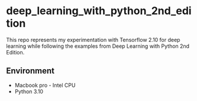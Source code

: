 # deep_learning_with_python_2nd_edition
This repo represents my experimentation with Tensorflow 2.10 for deep learning while following the examples from Deep
Learning with Python 2nd Edition.

## Environment
* Macbook pro - Intel CPU
* Python 3.10